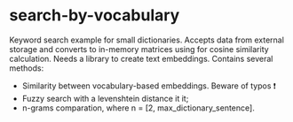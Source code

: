 # search-by-vocabulary

Keyword search example for small dictionaries. Accepts data from external storage and converts to in-memory matrices using for cosine similarity calculation. Needs a library to create text embeddings. Contains several methods:
* Similarity between vocabulary-based embeddings. Beware of typos :exclamation: 
* Fuzzy search with a levenshtein distance it it;
* n-grams comparation, where n = [2, max_dictionary_sentence].
